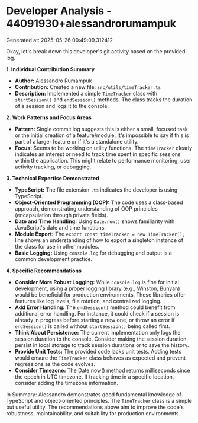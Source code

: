 # Developer Analysis - 44091930+alessandrorumampuk
Generated at: 2025-05-26 00:49:09.312412

Okay, let's break down this developer's git activity based on the provided log.

**1. Individual Contribution Summary**

*   **Author:** Alessandro Rumampuk
*   **Contribution:** Created a new file: `src/utils/timeTracker.ts`
*   **Description:** Implemented a simple `TimeTracker` class with `startSession()` and `endSession()` methods.  The class tracks the duration of a session and logs it to the console.

**2. Work Patterns and Focus Areas**

*   **Pattern:**  Single commit log suggests this is either a small, focused task or the initial creation of a feature/module. It's impossible to say if this is part of a larger feature or if it's a standalone utility.
*   **Focus:** Seems to be working on utility functions. The `timeTracker` clearly indicates an interest or need to track time spent in specific sessions within the application. This might relate to performance monitoring, user activity tracking, or debugging.

**3. Technical Expertise Demonstrated**

*   **TypeScript:** The file extension `.ts` indicates the developer is using TypeScript.
*   **Object-Oriented Programming (OOP):** The code uses a class-based approach, demonstrating understanding of OOP principles (encapsulation through private fields).
*   **Date and Time Handling:**  Using `Date.now()` shows familiarity with JavaScript's date and time functions.
*   **Module Export:** The `export const timeTracker = new TimeTracker();` line shows an understanding of how to export a singleton instance of the class for use in other modules.
*   **Basic Logging:** Using `console.log` for debugging and output is a common development practice.

**4. Specific Recommendations**

*   **Consider More Robust Logging:**  While `console.log` is fine for initial development, using a proper logging library (e.g., Winston, Bunyan) would be beneficial for production environments.  These libraries offer features like log levels, file rotation, and centralized logging.
*   **Add Error Handling:** The `endSession()` method could benefit from additional error handling.  For instance, it could check if a session is already in progress before starting a new one, or throw an error if `endSession()` is called without `startSession()` being called first.
*   **Think About Persistence:** The current implementation only logs the session duration to the console. Consider making the session duration persist in local storage to track session durations or to save the history.
*   **Provide Unit Tests:**  The provided code lacks unit tests.  Adding tests would ensure the `TimeTracker` class behaves as expected and prevent regressions as the code evolves.
*   **Consider Timezone:** The Date.now() method returns milliseconds since the epoch in UTC timezone. If tracking time in a specific location, consider adding the timezone information.

In Summary: Alessandro demonstrates good fundamental knowledge of TypeScript and object-oriented principles.  The `TimeTracker` class is a simple but useful utility. The recommendations above aim to improve the code's robustness, maintainability, and suitability for production environments.
